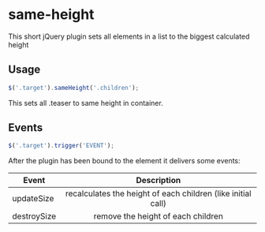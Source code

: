 # same-height
This short jQuery plugin sets all elements in a list to the biggest calculated height

## Usage
```javascript
$('.target').sameHeight('.children');
```
This sets all .teaser to same height in container.

## Events
```javascript
$('.target').trigger('EVENT');
```

After the plugin has been bound to the element it delivers some events:

| Event | Description |
| ------------- |:-------------:|
| updateSize| recalculates the height of each children (like initial call) |
| destroySize | remove the height of each children |
